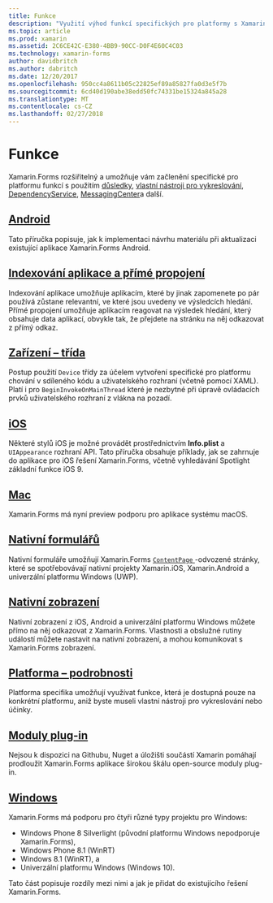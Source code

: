 ```yaml
---
title: Funkce
description: "Využití výhod funkcí specifických pro platformy s Xamarin.Forms"
ms.topic: article
ms.prod: xamarin
ms.assetid: 2C6CE42C-E380-4BB9-90CC-D0F4E60C4C03
ms.technology: xamarin-forms
author: davidbritch
ms.author: dabritch
ms.date: 12/20/2017
ms.openlocfilehash: 950cc4a8611b05c22825ef89a85827fa0d3e5f7b
ms.sourcegitcommit: 6cd40d190abe38edd50fc74331be15324a845a28
ms.translationtype: MT
ms.contentlocale: cs-CZ
ms.lasthandoff: 02/27/2018
---
```

# <a name="platform-features"></a>Funkce

Xamarin.Forms rozšiřitelný a umožňuje vám začlenění specifické pro platformu funkcí s použitím [důsledky](~/xamarin-forms/app-fundamentals/effects/index.md), [vlastní nástroji pro vykreslování](~/xamarin-forms/app-fundamentals/custom-renderer/index.md), [DependencyService](~/xamarin-forms/app-fundamentals/dependency-service/index.md), [MessagingCenter](~/xamarin-forms/app-fundamentals/messaging-center.md)a další.

## <a name="androidandroidindexmd"></a>[Android](android/index.md)

Tato příručka popisuje, jak k implementaci návrhu materiálu při aktualizaci existující aplikace Xamarin.Forms Android.

## <a name="application-indexing-and-deep-linkingdeep-linkingmd"></a>[Indexování aplikace a přímé propojení](deep-linking.md)

Indexování aplikace umožňuje aplikacím, které by jinak zapomenete po pár používá zůstane relevantní, ve které jsou uvedeny ve výsledcích hledání. Přímé propojení umožňuje aplikacím reagovat na výsledek hledání, který obsahuje data aplikací, obvykle tak, že přejdete na stránku na něj odkazovat z přímý odkaz.

## <a name="device-classdevicemd"></a>[Zařízení – třída](device.md)

Postup použití `Device` třídy za účelem vytvoření specifické pro platformu chování v sdíleného kódu a uživatelského rozhraní (včetně pomocí XAML). Platí i pro `BeginInvokeOnMainThread` které je nezbytné při úpravě ovládacích prvků uživatelského rozhraní z vlákna na pozadí.

## <a name="iosiosindexmd"></a>[iOS](ios/index.md)

Některé stylů iOS je možné provádět prostřednictvím **Info.plist** a `UIAppearance` rozhraní API. Tato příručka obsahuje příklady, jak se zahrnuje do aplikace pro iOS řešení Xamarin.Forms, včetně vyhledávání Spotlight základní funkce iOS 9.

## <a name="macmacmd"></a>[Mac](mac.md)

Xamarin.Forms má nyní preview podporu pro aplikace systému macOS.

## <a name="native-formsnative-formsmd"></a>[Nativní formulářů](native-forms.md)

Nativní formuláře umožňují Xamarin.Forms [ `ContentPage` ](https://developer.xamarin.com/api/type/Xamarin.Forms.ContentPage/)-odvozené stránky, které se spotřebovávají nativní projekty Xamarin.iOS, Xamarin.Android a univerzální platformu Windows (UWP).

## <a name="native-viewsnative-viewsindexmd"></a>[Nativní zobrazení](native-views/index.md)

Nativní zobrazení z iOS, Android a univerzální platformu Windows můžete přímo na něj odkazovat z Xamarin.Forms. Vlastnosti a obslužné rutiny událostí můžete nastavit na nativní zobrazení, a mohou komunikovat s Xamarin.Forms zobrazení.

## <a name="platform-specificsplatform-specificsindexmd"></a>[Platforma – podrobnosti](platform-specifics/index.md)

Platforma specifika umožňují využívat funkce, která je dostupná pouze na konkrétní platformu, aniž byste museli vlastní nástroji pro vykreslování nebo účinky.

## <a name="pluginspluginsmd"></a>[Moduly plug-in](plugins.md)

Nejsou k dispozici na Githubu, Nuget a úložišti součástí Xamarin pomáhají prodloužit Xamarin.Forms aplikace širokou škálu open-source moduly plug-in.

## <a name="windowswindowsindexmd"></a>[Windows](windows/index.md)

Xamarin.Forms má podporu pro čtyři různé typy projektu pro Windows:

* Windows Phone 8 Silverlight (původní platformu Windows nepodporuje Xamarin.Forms),
* Windows Phone 8.1 (WinRT)
* Windows 8.1 (WinRT), a
* Univerzální platformu Windows (Windows 10).

Tato část popisuje rozdíly mezi nimi a jak je přidat do existujícího řešení Xamarin.Forms.
